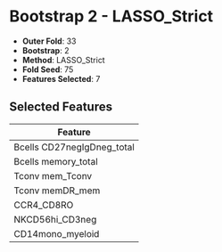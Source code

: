 # Bootstrap 2 - LASSO_Strict

- **Outer Fold**: 33
- **Bootstrap**: 2
- **Method**: LASSO_Strict
- **Fold Seed**: 75
- **Features Selected**: 7

## Selected Features

| Feature |
|---------|
| Bcells CD27negIgDneg_total |
| Bcells memory_total |
| Tconv mem_Tconv |
| Tconv memDR_mem |
| CCR4_CD8RO |
| NKCD56hi_CD3neg |
| CD14mono_myeloid |
